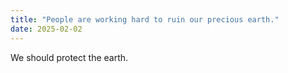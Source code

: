 ```yaml
---
title: "People are working hard to ruin our precious earth."
date: 2025-02-02
---
```


We should protect the earth.
